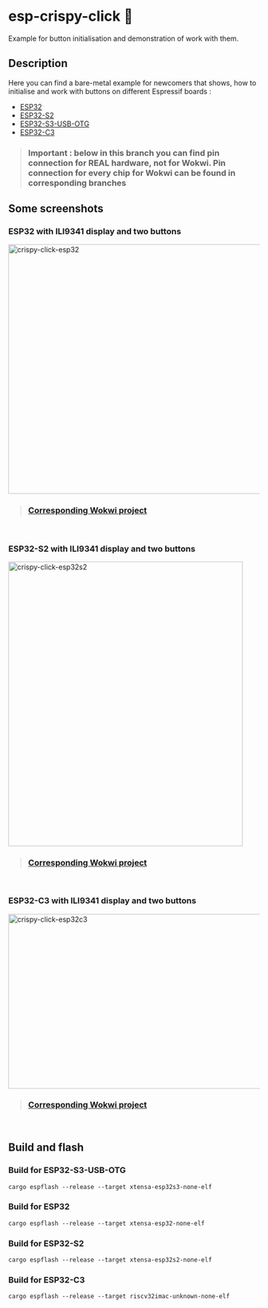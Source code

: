 # esp-crispy-click :crab:
Example for button initialisation and demonstration of work with them.

## Description 
Here you can find a bare-metal example for newcomers that shows, how to initialise and work with buttons on different Espressif boards : 
 - [ESP32](https://www.espressif.com/en/products/socs/esp32)
 - [ESP32-S2](https://www.espressif.com/en/products/socs/esp32-s2)
 - [ESP32-S3-USB-OTG](https://www.espressif.com/en/products/socs/esp32-s3)
 - [ESP32-C3](https://www.espressif.com/en/products/socs/esp32-c3)

 >### **Important** : below in this branch you can find pin connection for REAL hardware, not for Wokwi. Pin connection for every chip for Wokwi can be found in corresponding branches

## Some screenshots

### ESP32 with ILI9341 display and two buttons

<a data-flickr-embed="true" href="https://www.flickr.com/photos/196173186@N08/52335293267/in/dateposted-public/" title="crispy-click-esp32"><img src="https://live.staticflickr.com/65535/52335293267_ca257813bc_c.jpg" width="570" height="500" alt="crispy-click-esp32"></a>

>### [Corresponding Wokwi project](https://wokwi.com/projects/341705886867128915)
<br>

### ESP32-S2 with ILI9341 display and two buttons

<a data-flickr-embed="true" href="https://www.flickr.com/photos/196173186@N08/52336243416/in/dateposted-public/" title="crispy-click-esp32s2"><img src="https://live.staticflickr.com/65535/52336243416_e7f7d2894f_c.jpg" width="470" height="570" alt="crispy-click-esp32s2"></a>

>### [Corresponding Wokwi project](https://wokwi.com/projects/341676100758274644)
<br>

### ESP32-C3 with ILI9341 display and two buttons

<a data-flickr-embed="true" href="https://www.flickr.com/photos/196173186@N08/52335295947/in/dateposted-public/" title="crispy-click-esp32c3"><img src="https://live.staticflickr.com/65535/52335295947_af839d581f_c.jpg" width="650" height="350" alt="crispy-click-esp32c3"></a>

>### [Corresponding Wokwi project](https://wokwi.com/projects/341706650098336338)
<br>

## Build and flash

### Build for ESP32-S3-USB-OTG

```
cargo espflash --release --target xtensa-esp32s3-none-elf 
```

### Build for ESP32

```
cargo espflash --release --target xtensa-esp32-none-elf 
```

### Build for ESP32-S2

```
cargo espflash --release --target xtensa-esp32s2-none-elf 
```

### Build for ESP32-C3

```
cargo espflash --release --target riscv32imac-unknown-none-elf
```